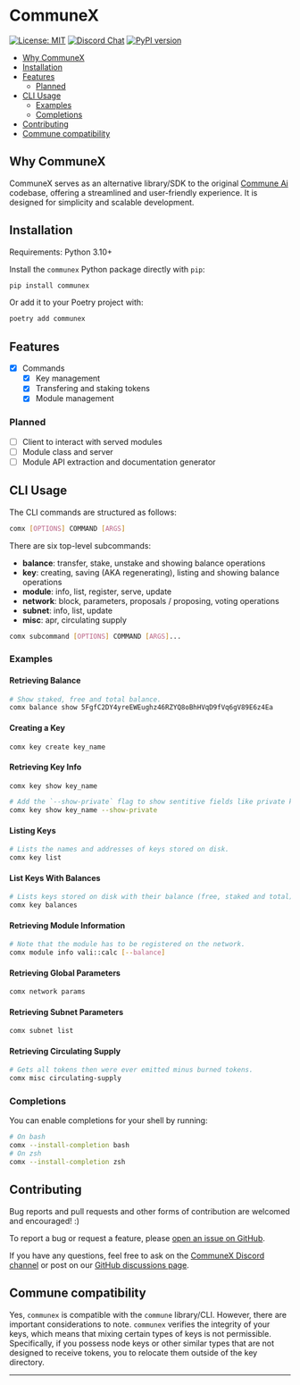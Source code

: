 # CommuneX

[![License: MIT](https://img.shields.io/badge/License-MIT-yellow.svg)](https://opensource.org/licenses/MIT)
[![Discord Chat](https://img.shields.io/badge/discord-join%20chat-blue.svg)](https://go.agicommies.org/commune-discord)
[![PyPI version](https://badge.fury.io/py/communex.svg)](https://pypi.org/project/communex/)

- [Why CommuneX](#why-communex)
- [Installation](#installation)
- [Features](#features)
  - [Planned](#planned)
- [CLI Usage](#cli-usage)
  - [Examples](#examples)
  - [Completions](#completions)
- [Contributing](#contributing)
- [Commune compatibility](#commune-compatibility)

## Why CommuneX

CommuneX serves as an alternative library/SDK to the original [Commune
Ai](https://github.com/commune-ai/commune) codebase, offering a streamlined and
user-friendly experience. It is designed for simplicity and scalable
development.

## Installation

Requirements: Python 3.10+

Install the `communex` Python package directly with `pip`:

```sh
pip install communex
```

Or add it to your Poetry project with:

```sh
poetry add communex
```

## Features

- [x] Commands
  - [x] Key management
  - [x] Transfering and staking tokens
  - [x] Module management

### Planned

- [ ] Client to interact with served modules
- [ ] Module class and server
- [ ] Module API extraction and documentation generator

## CLI Usage

The CLI commands are structured as follows:

```sh
comx [OPTIONS] COMMAND [ARGS]
```

There are six top-level subcommands:

- **balance**: transfer, stake, unstake and showing balance operations
- **key**: creating, saving (AKA regenerating), listing and showing balance
  operations
- **module**: info, list, register, serve, update
- **network**: block, parameters, proposals / proposing, voting operations
- **subnet**: info, list, update
- **misc**: apr, circulating supply

```sh
comx subcommand [OPTIONS] COMMAND [ARGS]...
```

### Examples

#### Retrieving Balance

```sh
# Show staked, free and total balance.
comx balance show 5FgfC2DY4yreEWEughz46RZYQ8oBhHVqD9fVq6gV89E6z4Ea 
```

#### Creating a Key

```sh
comx key create key_name
```

#### Retrieving Key Info

```sh
comx key show key_name

# Add the `--show-private` flag to show sentitive fields like private key.
comx key show key_name --show-private
```

#### Listing Keys

```sh
# Lists the names and addresses of keys stored on disk.
comx key list 
```

#### List Keys With Balances

```sh
# Lists keys stored on disk with their balance (free, staked and total).
comx key balances
```

#### Retrieving Module Information

```sh
# Note that the module has to be registered on the network.
comx module info vali::calc [--balance] 
```

#### Retrieving Global Parameters

```sh
comx network params
```

#### Retrieving Subnet Parameters

```sh
comx subnet list
```

#### Retrieving Circulating Supply

```sh
# Gets all tokens then were ever emitted minus burned tokens.
comx misc circulating-supply 
```

### Completions

You can enable completions for your shell by running:

```sh
# On bash
comx --install-completion bash
# On zsh
comx --install-completion zsh
```

## Contributing

Bug reports and pull requests and other forms of contribution are welcomed and
encouraged!  :)

To report a bug or request a feature, please [open an issue on GitHub].

If you have any questions, feel free to ask on the [CommuneX Discord channel] or
post on our [GitHub discussions page].

## Commune compatibility

Yes, `communex` is compatible with the `commune` library/CLI. However, there are
important considerations to note. `communex` verifies the integrity of your
keys, which means that mixing certain types of keys is not permissible.
Specifically, if you possess node keys or other similar types that are not
designed to receive tokens, you to relocate them outside of the key
directory.

---

[open an issue on GitHub]: https://github.com/agicommies/communex/issues/new/choose
[CommuneX Discord channel]: https://go.agicommies.org/communex-channel
[GitHub discussions page]: https://github.com/agicommies/communex/discussions
